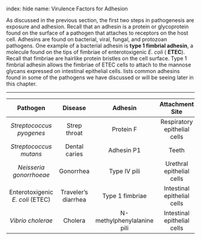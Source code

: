 index: hide
name: Virulence Factors for Adhesion

As discussed in the previous section, the first two steps in pathogenesis are exposure and adhesion. Recall that an adhesin is a protein or glycoprotein found on the surface of a pathogen that attaches to receptors on the host cell. Adhesins are found on bacterial, viral, fungal, and protozoan pathogens. One example of a bacterial adhesin is  **type 1 fimbrial adhesin**, a molecule found on the tips of fimbriae of enterotoxigenic  *E. coli* ( **ETEC**). Recall that fimbriae are hairlike protein bristles on the cell surface. Type 1 fimbrial adhesin allows the fimbriae of ETEC cells to attach to the mannose glycans expressed on intestinal epithelial cells.  lists common adhesins found in some of the pathogens we have discussed or will be seeing later in this chapter.


****

| Pathogen | Disease | Adhesin | Attachment Site |
|:-:|:-:|:-:|:-:|
|  *Streptococcus pyogenes* | Strep throat | Protein F | Respiratory epithelial cells |
|  *Streptococcus mutans* | Dental caries | Adhesin P1 | Teeth |
|  *Neisseria gonorrhoeae* | Gonorrhea | Type IV pili | Urethral epithelial cells |
| Enterotoxigenic  *E. coli* (ETEC) | Traveler’s diarrhea | Type 1 fimbriae | Intestinal epithelial cells |
|  *Vibrio cholerae* | Cholera | N-methylphenylalanine pili | Intestinal epithelial cells |
    
